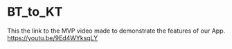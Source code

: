 # BT_to_KT
This the link to the MVP video made to demonstrate the features of our App.
https://youtu.be/9Ed4WYksqLY
